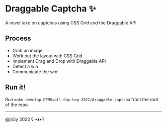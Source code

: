 # Draggable Captcha :sparkles:

A novel take on captchas using CSS Grid and the Draggable API.

## Process
- Grab an image
- Work out the layout with CSS Grid
- Implement Drag and Drop with Draggable API
- Detect a win
- Communicate the win!

## Run it!
Run `make develop DEMO=all-day-hey-2022/draggable-captcha` from the root of the repo

---

@jh3y 2022 ʕ •ᴥ•ʔ